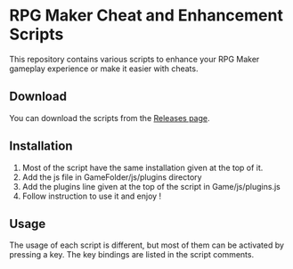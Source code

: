 # RPG Maker Cheat and Enhancement Scripts

This repository contains various scripts to enhance your RPG Maker gameplay experience or make it easier with cheats.

## Download

You can download the scripts from the [Releases page](https://github.com/your-username/rpg-maker-scripts/releases).

## Installation

1. Most of the script have the same installation given at the top of it.
2. Add the js file in GameFolder/js/plugins directory
3. Add the plugins line given at the top of the script in Game/js/plugins.js
4. Follow instruction to use it and enjoy !

## Usage

The usage of each script is different, but most of them can be activated by pressing a key. The key bindings are listed in the script comments.
